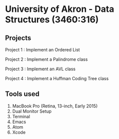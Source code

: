 # University of Akron - Data Structures (3460:316)

## Projects

Project 1 : Implement an Ordered List

Project 2 : Implement a Palindrome class

Project 3 : Implement an AVL class

Project 4 : Implement a Huffman Coding Tree class

## Tools used
 
1. MacBook Pro (Retina, 13-inch, Early 2015)
2. Dual Monitor Setup
3. Terminal
4. Emacs
5. Atom
6. Xcode
